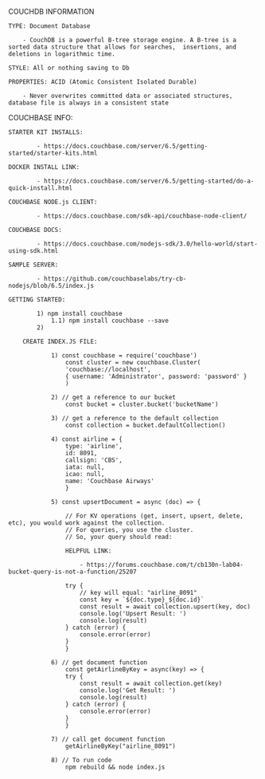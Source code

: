 COUCHDB INFORMATION

    TYPE: Document Database

        - CouchDB is a powerful B-tree storage engine. A B-tree is a sorted data structure that allows for searches,  insertions, and deletions in logarithmic time.

    STYLE: All or nothing saving to Db

    PROPERTIES: ACID (Atomic Consistent Isolated Durable)

        - Never overwrites committed data or associated structures, database file is always in a consistent state

COUCHBASE INFO:

    STARTER KIT INSTALLS:

            - https://docs.couchbase.com/server/6.5/getting-started/starter-kits.html

    DOCKER INSTALL LINK:

            - https://docs.couchbase.com/server/6.5/getting-started/do-a-quick-install.html

    COUCHBASE NODE.js CLIENT:

            - https://docs.couchbase.com/sdk-api/couchbase-node-client/

    COUCHBASE DOCS:

            - https://docs.couchbase.com/nodejs-sdk/3.0/hello-world/start-using-sdk.html

    SAMPLE SERVER:

            - https://github.com/couchbaselabs/try-cb-nodejs/blob/6.5/index.js

    GETTING STARTED:

            1) npm install couchbase
                1.1) npm install couchbase --save
            2)

        CREATE INDEX.JS FILE:

                1) const couchbase = require('couchbase')
                    const cluster = new couchbase.Cluster(
                    'couchbase://localhost',
                    { username: 'Administrator', password: 'password' }
                    )

                2) // get a reference to our bucket
                    const bucket = cluster.bucket('bucketName')

                3) // get a reference to the default collection
                    const collection = bucket.defaultCollection()

                4) const airline = {
                    type: 'airline',
                    id: 8091,
                    callsign: 'CBS',
                    iata: null,
                    icao: null,
                    name: 'Couchbase Airways'
                    }

                5) const upsertDocument = async (doc) => {

                    // For KV operations (get, insert, upsert, delete, etc), you would work against the collection.
                    // For queries, you use the cluster.
                    // So, your query should read:

                    HELPFUL LINK:

                        - https://forums.couchbase.com/t/cb130n-lab04-bucket-query-is-not-a-function/25207

                    try {
                        // key will equal: "airline_8091"
                        const key = `${doc.type}_${doc.id}`
                        const result = await collection.upsert(key, doc)
                        console.log('Upsert Result: ')
                        console.log(result)
                    } catch (error) {
                        console.error(error)
                    }
                    }

                6) // get document function
                    const getAirlineByKey = async(key) => {
                    try {
                        const result = await collection.get(key)
                        console.log('Get Result: ')
                        console.log(result)
                    } catch (error) {
                        console.error(error)
                    }
                    }

                7) // call get document function
                    getAirlineByKey("airline_8091")

                8) // To run code
                    npm rebuild && node index.js
